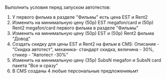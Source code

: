 Выполнить условия перед запуском автотестов:
1. У первого фильма в разделе "Фильмы" есть цена EST и Rent2
2. Изменить на минимальную цену (50р) EST megafon/card и (50р) Rent2 megafon/card первого фильма в разделе "Фильмы"
3. Изменить на минимальную цену (50р) EST и (50р) Rent2 фильма "Довод"
4. Создать скидку для цены EST и Rent2 на фильм в CMS: Описание - "Скидка автотест", механика- стандарт скидка, величина - 30%, стикер - "Автотест -30%"
5. Изменить на минимальную цену (35р) SubsN megafon и SubsN card пакета "Все и сразу"
6. В CMS созданы 4 любые персональные предложенияьмт
